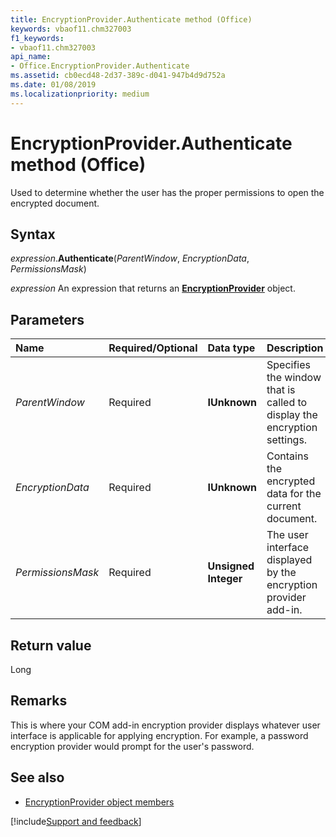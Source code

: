 ```yaml
---
title: EncryptionProvider.Authenticate method (Office)
keywords: vbaof11.chm327003
f1_keywords:
- vbaof11.chm327003
api_name:
- Office.EncryptionProvider.Authenticate
ms.assetid: cb0ecd48-2d37-389c-d041-947b4d9d752a
ms.date: 01/08/2019
ms.localizationpriority: medium
---
```



# EncryptionProvider.Authenticate method (Office)

Used to determine whether the user has the proper permissions to open the encrypted document.


## Syntax

_expression_.**Authenticate**(_ParentWindow_, _EncryptionData_, _PermissionsMask_)

_expression_ An expression that returns an **[EncryptionProvider](Office.EncryptionProvider.md)** object.


## Parameters

|Name|Required/Optional|Data type|Description|
|:-----|:-----|:-----|:-----|
| _ParentWindow_|Required|**IUnknown**|Specifies the window that is called to display the encryption settings.|
| _EncryptionData_|Required|**IUnknown**|Contains the encrypted data for the current document.|
| _PermissionsMask_|Required|**Unsigned Integer**|The user interface displayed by the encryption provider add-in.|

## Return value

Long


## Remarks

This is where your COM add-in encryption provider displays whatever user interface is applicable for applying encryption. For example, a password encryption provider would prompt for the user's password.


## See also

- [EncryptionProvider object members](overview/library-reference/encryptionprovider-members-office.md)

[!include[Support and feedback](~/includes/feedback-boilerplate.md)]
